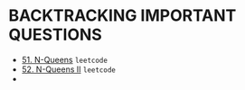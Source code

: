 # BACKTRACKING IMPORTANT QUESTIONS

- [51. N-Queens](https://leetcode.com/problems/n-queens/) `leetcode`</br>
- [52. N-Queens II](https://leetcode.com/problems/n-queens-ii/) `leetcode`</br>
- 